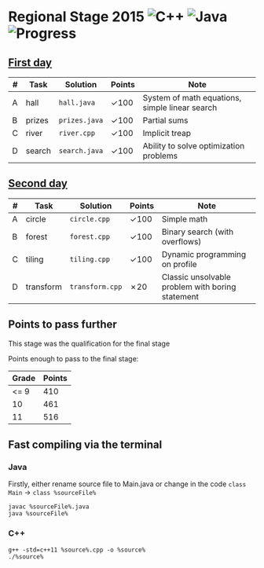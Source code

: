 # Regional Stage 2015 ![C++](https://img.shields.io/badge/language-C++-orange.svg) ![Java](https://img.shields.io/badge/language-Java-orange.svg) ![Progress](https://img.shields.io/badge/progress-720%2F800-green.svg)

## [First day](https://contest.yandex.ru/roiarchive/contest/2012/enter/)

| # | Task | Solution | Points | Note |
|---| ---- | -------- | -------- | ---- |
|A| hall | `hall.java` | ✓100 | System of math equations, simple linear search |
|B| prizes | `prizes.java` | ✓100 | Partial sums |
|C| river | `river.cpp` | ✓100 | Implicit treap |
|D| search | `search.java` | ✓100 | Ability to solve optimization problems |

## [Second day](https://contest.yandex.ru/roiarchive/contest/2012/enter/)

| # | Task | Solution | Points | Note |
|---| ---- | -------- | -------- | ---- |
|A| circle | `circle.cpp` | ✓100 | Simple math |
|B| forest | `forest.cpp` | ✓100 | Binary search (with overflows) |
|C| tiling | `tiling.cpp` | ✓100 | Dynamic programming on profile |
|D| transform | `transform.cpp` | ✗20 | Classic unsolvable problem with boring statement |

## Points to pass further

This stage was the qualification for the final stage

Points enough to pass to the final stage:

Grade | Points
--- | ---
<= 9 | 410
10 | 461
11 | 516

## Fast compiling via the terminal

### Java

Firstly, either rename source file to Main.java or change in the code `class Main` -> `class %sourceFile%`

```
javac %sourceFile%.java
java %sourceFile%
```

### C++

```
g++ -std=c++11 %source%.cpp -o %source%
./%source%
```
